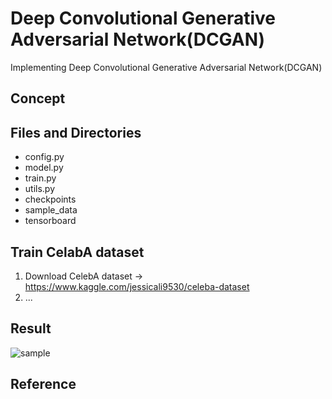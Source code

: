 # Deep Convolutional Generative Adversarial Network(DCGAN)
Implementing Deep Convolutional Generative Adversarial Network(DCGAN)

## Concept
## Files and Directories
* config.py
* model.py
* train.py
* utils.py
* checkpoints
* sample_data
* tensorboard
## Train CelabA dataset
1. Download CelebA dataset -> https://www.kaggle.com/jessicali9530/celeba-dataset
2. ...
## Result
![sample](https://user-images.githubusercontent.com/11286586/76104053-0d7c0500-6016-11ea-8d0d-2d68339e56b7.gif)
## Reference
